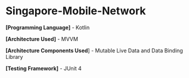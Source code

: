 # Singapore-Mobile-Network


**[Programming Language]** - Kotlin

**[Architecture Used]** - MVVM

**[Architecture Components Used**] - Mutable Live Data and Data Binding Library

**[Testing Framework]** - JUnit 4 
